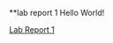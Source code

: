 **lab report 1
Hello World!

[Lab Report 1](https://magikarp620.github.io/cse15l-lab0reports/lab-report-1-week-2.html)


